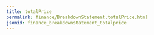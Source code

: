```yaml
---
title: totalPrice
permalink: finance/BreakdownStatement.totalPrice.html
jsonid: finance_breakdownstatement_totalprice
---
```

